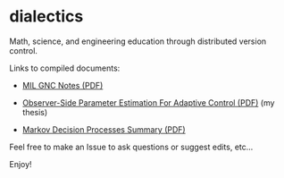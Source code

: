 # dialectics
Math, science, and engineering education through distributed version control.

Links to compiled documents:

- [MIL GNC Notes (PDF)](https://drive.google.com/open?id=1zyQBhEKoxeEmgvIFYeyVt2m0XVV-EU5y)

- [Observer-Side Parameter Estimation For Adaptive Control (PDF)](https://drive.google.com/open?id=1woJI8Av9spGbQJXcC4oWuOK497Ples-S) (my thesis)

- [Markov Decision Processes Summary (PDF)](https://drive.google.com/open?id=1wDVDhhO1mXzu3FzD1IyftypRdU6i3xQL)

Feel free to make an Issue to ask questions or suggest edits, etc...

Enjoy!

